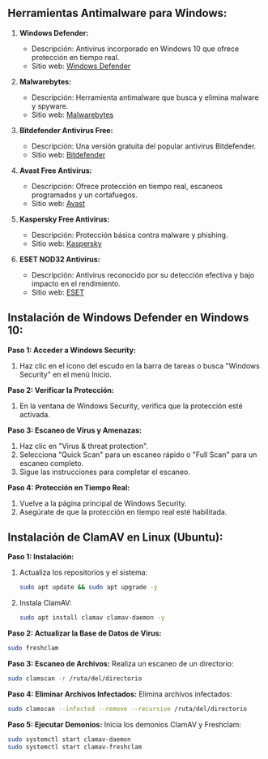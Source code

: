 
## Herramientas Antimalware para Windows:

1. **Windows Defender:**
   - Descripción: Antivirus incorporado en Windows 10 que ofrece protección en tiempo real.
   - Sitio web: [Windows Defender](https://www.microsoft.com/en-us/windows/comprehensive-security)
   
2. **Malwarebytes:**
   - Descripción: Herramienta antimalware que busca y elimina malware y spyware.
   - Sitio web: [Malwarebytes](https://www.malwarebytes.com/)

3. **Bitdefender Antivirus Free:**
   - Descripción: Una versión gratuita del popular antivirus Bitdefender.
   - Sitio web: [Bitdefender](https://www.bitdefender.com/solutions/free.html)

4. **Avast Free Antivirus:**
   - Descripción: Ofrece protección en tiempo real, escaneos programados y un cortafuegos.
   - Sitio web: [Avast](https://www.avast.com/)

5. **Kaspersky Free Antivirus:**
   - Descripción: Protección básica contra malware y phishing.
   - Sitio web: [Kaspersky](https://www.kaspersky.com/free-antivirus)

6. **ESET NOD32 Antivirus:**
   - Descripción: Antivirus reconocido por su detección efectiva y bajo impacto en el rendimiento.
   - Sitio web: [ESET](https://www.eset.com/)

## Instalación de Windows Defender en Windows 10:

**Paso 1: Acceder a Windows Security:**
1. Haz clic en el ícono del escudo en la barra de tareas o busca "Windows Security" en el menú Inicio.

**Paso 2: Verificar la Protección:**
1. En la ventana de Windows Security, verifica que la protección esté activada.

**Paso 3: Escaneo de Virus y Amenazas:**
1. Haz clic en "Virus & threat protection".
2. Selecciona "Quick Scan" para un escaneo rápido o "Full Scan" para un escaneo completo.
3. Sigue las instrucciones para completar el escaneo.

**Paso 4: Protección en Tiempo Real:**
1. Vuelve a la página principal de Windows Security.
2. Asegúrate de que la protección en tiempo real esté habilitada.

## Instalación de ClamAV en Linux (Ubuntu):

**Paso 1: Instalación:**
1. Actualiza los repositorios y el sistema:
   ```bash
   sudo apt update && sudo apt upgrade -y
   ```

2. Instala ClamAV:
   ```bash
   sudo apt install clamav clamav-daemon -y
   ```

**Paso 2: Actualizar la Base de Datos de Virus:**
```bash
sudo freshclam
```

**Paso 3: Escaneo de Archivos:**
Realiza un escaneo de un directorio:
```bash
sudo clamscan -r /ruta/del/directorio
```

**Paso 4: Eliminar Archivos Infectados:**
Elimina archivos infectados:
```bash
sudo clamscan --infected --remove --recursive /ruta/del/directorio
```

**Paso 5: Ejecutar Demonios:**
Inicia los demonios ClamAV y Freshclam:
```bash
sudo systemctl start clamav-daemon
sudo systemctl start clamav-freshclam
```

